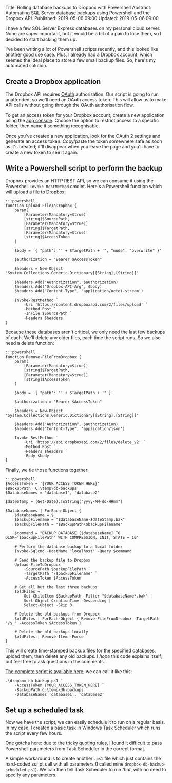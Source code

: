 Title: Rolling database backups to Dropbox with Powershell
Abstract: Automating SQL Server database backups using Powershell and the Dropbox API.
Published: 2019-05-06 09:00
Updated: 2019-05-06 09:00

I have a few SQL Server Express databases on my personal cloud server. None are _super_ important, but it would be a bit of a pain to lose them, so I decided to start backing them up.

I've been writing a lot of Powershell scripts recently, and this looked like another good use case. Plus, I already had a Dropbox account, which seemed the ideal place to store a few small backup files. So, here's my automated solution.

## Create a Dropbox application

The Dropbox API requires [OAuth](https://oauth.net/ "External Link: oauth.net") authorisation. Our script is going to run unattended, so we'll need an OAuth access token. This will allow us to make API calls without going through the OAuth authorisation flow. 

To get an access token for your Dropbox account, create a new application using the [app console](https://www.dropbox.com/developers/apps "External Link: Dropbox Developer App Console"). Choose the option to restrict access to a specific folder, then name it something recognisable.

Once you've created a new application, look for the OAuth 2 settings and generate an access token. Copy/paste the token somewhere safe as soon as it's created; it'll disappear when you leave the page and you'll have to create a new token to see it again.

## Write a Powershell script to perform the backup

Dropbox provides an HTTP REST API, so we can consume it using the Powershell `Invoke-RestMethod` cmdlet. Here's a Powershell function which will upload a file to Dropbox:

    :::powershell
    function Upload-FileToDropbox { 
        param(
            [Parameter(Mandatory=$true)]
            [string]$SourcePath,
            [Parameter(Mandatory=$true)]
            [string]$TargetPath,
            [Parameter(Mandatory=$true)]
            [string]$AccessToken
        )

        $body = '{ "path": "' + $TargetPath + '", "mode": "overwrite" }'

        $authorization = "Bearer $AccessToken"

        $headers = New-Object "System.Collections.Generic.Dictionary[[String],[String]]"

        $headers.Add("Authorization", $authorization)
        $headers.Add("Dropbox-API-Arg", $body)
        $headers.Add("Content-Type", 'application/octet-stream')
         
        Invoke-RestMethod `
            -Uri 'https://content.dropboxapi.com/2/files/upload' `
            -Method Post `
            -InFile $SourcePath `
            -Headers $headers
    }

Because these databases aren't critical, we only need the last few backups of each. We'll delete any older files, each time the script runs. So we also need a delete function:

    :::powershell
    function Remove-FileFromDropbox { 
        param(
            [Parameter(Mandatory=$true)]
            [string]$TargetPath,
            [Parameter(Mandatory=$true)]
            [string]$AccessToken
        )

        $body = '{ "path": "' + $TargetPath + '" }'

        $authorization = "Bearer $AccessToken"

        $headers = New-Object "System.Collections.Generic.Dictionary[[String],[String]]"

        $headers.Add("Authorization", $authorization)
        $headers.Add("Content-Type", 'application/json')

        Invoke-RestMethod `
            -Uri 'https://api.dropboxapi.com/2/files/delete_v2' `
            -Method Post `
            -Headers $headers `
            -Body $body
    }


Finally, we tie those functions together:

    :::powershell
    $AccessToken = '{YOUR_ACCESS_TOKEN_HERE}'
    $BackupPath 'C:\temp\db-backups'
    $DatabaseNames = 'database1', 'database2'

    $dateStamp = (Get-Date).ToString("yyyy-MM-dd-HHmm")

    $DatabaseNames | ForEach-Object {
        $databaseName = $_
        $backupFilename = "$databaseName-$dateStamp.bak"
        $backupFilePath = "$BackupPath\$backupFilename"

        $command = "BACKUP DATABASE [$databaseName] TO DISK='$backupFilePath' WITH COMPRESSION, INIT, STATS = 10"

        # Perform the database backup to a local folder
        Invoke-Sqlcmd -HostName 'localhost' -Query $command

        # Send the backup file to Dropbox
        Upload-FileToDropbox `
            -SourcePath $backupFilePath `
            -TargetPath "/$backupFilename" `
            -AccessToken $AccessToken

        # Get all but the last three backups
        $oldFiles = 
            Get-ChildItem $BackupPath -Filter "$databaseName*.bak" | 
            Sort-Object CreationTime -Descending | 
            Select-Object -Skip 3
        
        # Delete the old backups from Dropbox
        $oldFiles | ForEach-Object { Remove-FileFromDropbox -TargetPath "/$_" -AccessToken $AccessToken }
        
        # Delete the old backups locally
        $oldFiles | Remove-Item -Force
    }

This will create time-stamped backup files for the specified databases, upload them, then delete any old backups. I _hope_ this code explains itself, but feel free to ask questions in the comments. 

[The complete script is available here](https://gist.github.com/markashleybell/328fe4c40c279808253a78cef9f6ea62 "External Link: Dropbox Rolling Backup Gist"); we can call it like this:

    .\dropbox-db-backup.ps1 `
        -AccessToken {YOUR_ACCESS_TOKEN_HERE} `
        -BackupPath C:\temp\db-backups `
        -DatabaseNames 'database1', 'database2'

## Set up a scheduled task

Now we have the script, we can easily schedule it to run on a regular basis. In my case, I created a basic task in Windows Task Scheduler which runs the script every few hours.

One gotcha here: due to the tricky [quoting rules](https://stackoverflow.com/questions/14989073/parameters-with-double-quotes-are-not-properly-passed-to-scriptblock-by-argument "External Link: Stack Overflow Powershell Quoting"), I found it difficult to pass Powershell parameters from Task Scheduler in the correct format. 

A simple workaround is to create another `.ps1` file which just contains the hard-coded script call with all parameters (I called mine `dropbox-db-backup-scheduled.ps1`). We can then tell Task Scheduler to run _that_, with no need to specify any parameters.









